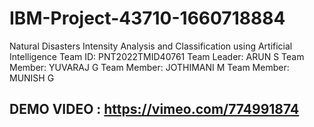 # IBM-Project-43710-1660718884
Natural Disasters Intensity Analysis and Classification using Artificial Intelligence
Team ID: PNT2022TMID40761
Team Leader: ARUN S
Team Member: YUVARAJ G
Team Member: JOTHIMANI M
Team Member: MUNISH G
## DEMO VIDEO : https://vimeo.com/774991874
